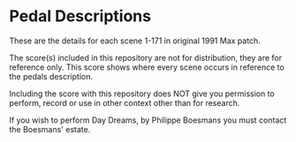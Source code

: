 # Pedal Descriptions
These are the details for each scene 1-171 in original 1991 Max patch.

The score(s) included in this repository are not for distribution, they are for reference only.  This score shows where every scene occurs in reference to the pedals description.  

Including the score with this repository does NOT give you permission to perform, record or use in other context other than for research. 

If you wish to perform Day Dreams, by Philippe Boesmans you must contact the Boesmans' estate.
